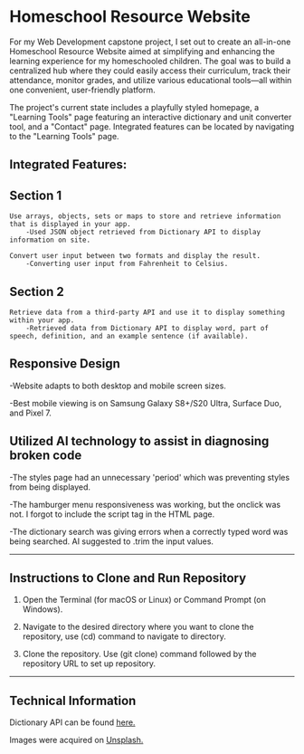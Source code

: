 # Homeschool Resource Website

For my Web Development capstone project, I set out to create an all-in-one Homeschool Resource Website aimed at simplifying and enhancing the learning experience for my homeschooled children. The goal was to build a centralized hub where they could easily access their curriculum, track their attendance, monitor grades, and utilize various educational tools—all within one convenient, user-friendly platform. 

The project's current state includes a playfully styled homepage, a "Learning Tools" page featuring an interactive dictionary and unit converter tool, and a "Contact" page. Integrated features can be located by navigating to the "Learning Tools" page. 

## Integrated Features:

## Section 1
    Use arrays, objects, sets or maps to store and retrieve information that is displayed in your app.
        -Used JSON object retrieved from Dictionary API to display information on site.

    Convert user input between two formats and display the result. 
        -Converting user input from Fahrenheit to Celsius.

## Section 2    
    Retrieve data from a third-party API and use it to display something within your app.
        -Retrieved data from Dictionary API to display word, part of speech, definition, and an example sentence (if available).

## Responsive Design
-Website adapts to both desktop and mobile screen sizes.

-Best mobile viewing is on Samsung Galaxy S8+/S20 Ultra, Surface Duo, and Pixel 7.

## Utilized AI technology to assist in diagnosing broken code
-The styles page had an unnecessary 'period' which was preventing styles from being displayed.

-The hamburger menu responsiveness was working, but the onclick was not. I forgot to include the script tag in the HTML page.

-The dictionary search was giving errors when a correctly typed word was being searched. AI suggested to .trim the input values.

---------------------------------

## Instructions to Clone and Run Repository

1. Open the Terminal (for macOS or Linux) or Command Prompt (on Windows).

2. Navigate to the desired directory where you want to clone the repository, use (cd) command to navigate to directory.

3. Clone the repository. Use (git clone) command followed by the repository URL to set up repository.

---------------------------------

## Technical Information

Dictionary API can be found [here.](https://dictionaryapi.dev/)

Images were acquired on [Unsplash.](https://unsplash.com/)

